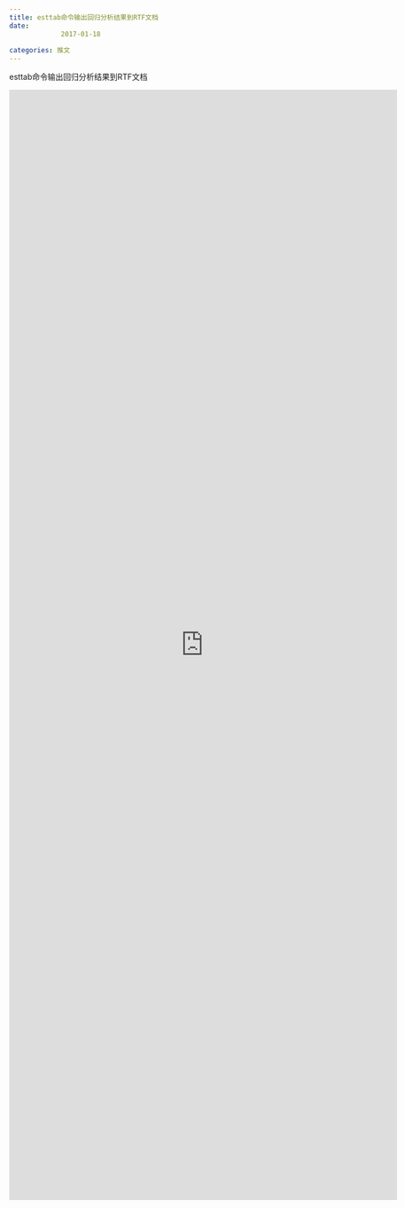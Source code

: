 ```yaml
---
title: esttab命令输出回归分析结果到RTF文档
date: 
             2017-01-18
            
categories: 推文
---
```

esttab命令输出回归分析结果到RTF文档<!--more-->
<iframe src="http://202.114.234.173:8669/appbbs/Stata_Article/@esttab命令输出回归分析结果到RTF文档.htm" width="700px" height="2000px" scrolling="auto" frameborder=0 ></iframe>